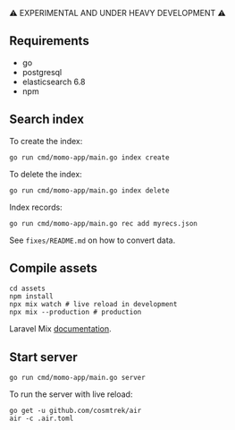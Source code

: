 :warning: EXPERIMENTAL AND UNDER HEAVY DEVELOPMENT :warning:

## Requirements

* go
* postgresql
* elasticsearch 6.8
* npm

## Search index

To create the index:

```
go run cmd/momo-app/main.go index create
```

To delete the index:

```
go run cmd/momo-app/main.go index delete
```

Index records:

```
go run cmd/momo-app/main.go rec add myrecs.json
```

See `fixes/README.md` on how to convert data.

## Compile assets

```
cd assets
npm install
npx mix watch # live reload in development
npx mix --production # production 
```

Laravel Mix [documentation](https://laravel.com/docs/8.x).

## Start server

```
go run cmd/momo-app/main.go server
```

To run the server with live reload:

```
go get -u github.com/cosmtrek/air
air -c .air.toml
```
